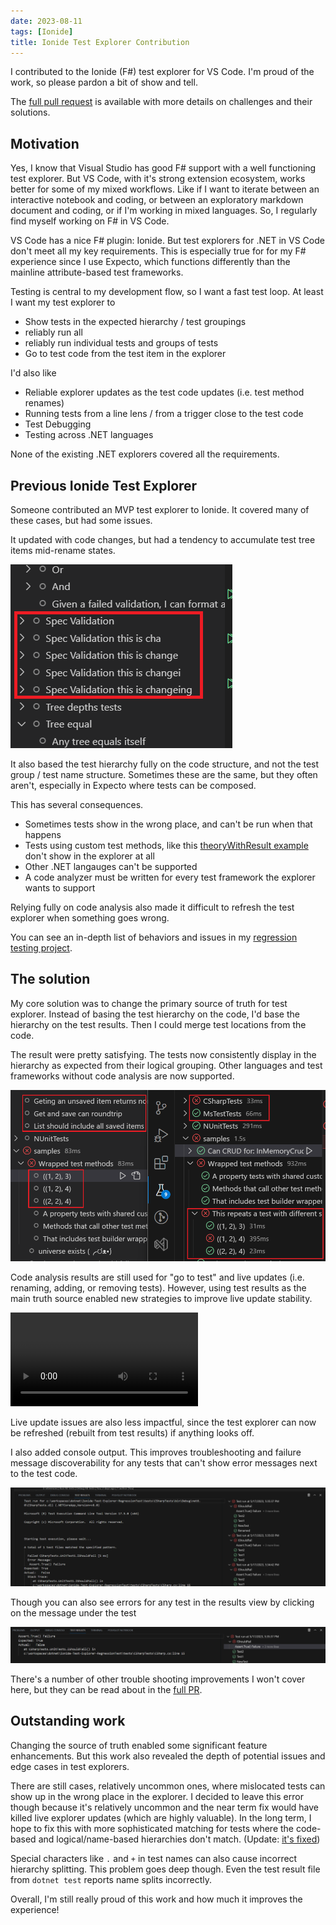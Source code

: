 ```yaml
---
date: 2023-08-11
tags: [Ionide]
title: Ionide Test Explorer Contribution
---
```


I contributed to the Ionide (F#) test explorer for VS Code. I'm proud of the work, so please pardon a bit of show and tell.
<!--more-->

The [full pull request](https://github.com/ionide/ionide-vscode-fsharp/pull/1874) is available with more details on challenges and their solutions.

## Motivation 

Yes, I know that Visual Studio has good F# support with a well functioning test explorer. But VS Code, with it's strong extension ecosystem, works better for some of my mixed workflows. Like if I want to iterate between an interactive notebook and coding, or between an exploratory markdown document and coding, or if I'm working in mixed languages. So, I regularly find myself working on F# in VS Code.

VS Code has a nice F# plugin: Ionide. But test explorers for .NET in VS Code don't meet all my key requirements. This is especially true for for my F# experience since I use Expecto, which functions differently than the mainline attribute-based test frameworks. 

Testing is central to my development flow, so I want a fast test loop. At least I want my test explorer to
- Show tests in the expected hierarchy / test groupings
- reliably run all
- reliably run individual tests and groups of tests
- Go to test code from the test item in the explorer

I'd also like
- Reliable explorer updates as the test code updates (i.e. test method renames)
- Running tests from a line lens / from a trigger close to the test code
- Test Debugging
- Testing across .NET languages

None of the existing .NET explorers covered all the requirements.

## Previous Ionide Test Explorer

Someone contributed an MVP test explorer to Ionide. It covered many of these cases, but had some issues.

It updated with code changes, but had a tendency to accumulate test tree items mid-rename states.

![2023-04-27-ionide-test-pollution-on-rename](../../static/post-media/Ionide-Test-Explorer/rename-pollution.png)

It also based the test hierarchy fully on the code structure, and not the test group / test name structure. Sometimes these are the same, but they often aren't, especially in Expecto where tests can be composed.

This has several consequences.
- Sometimes tests show in the wrong place, and can't be run when that happens
- Tests using custom test methods, like this [theoryWithResult example](https://github.com/farlee2121/Ionide-Test-Explorer-RegressionTest/blob/7c968e045ce4bca562a814ded63ac99a1938eb1f/tests/ExpectoTests/Expecto.fs#L83) don't show in the explorer at all
- Other .NET langauges can't be supported
- A code analyzer must be written for every test framework the explorer wants to support

Relying fully on code analysis also made it difficult to refresh the test explorer when something goes wrong.

You can see an in-depth list of behaviors and issues in my [regression testing project](https://github.com/farlee2121/Ionide-Test-Explorer-RegressionTest).

## The solution

My core solution was to change the primary source of truth for test explorer. Instead of basing the test hierarchy on the code, I'd base the hierarchy on the test results. Then I could merge test locations from the code.

The result were pretty satisfying. The tests now consistently display in the hierarchy as expected from their logical grouping. Other languages and test frameworks without code analysis are now supported.

![Test explorer reflects result structure not code structure](../../static/post-media/Ionide-Test-Explorer/code-vs-name-hierarchy.png)

Code analysis results are still used for "go to test" and live updates (i.e. renaming, adding, or removing tests).
However, using test results as the main truth source enabled new strategies to improve live update stability.

<video  controls>
  <source src="/post-media/Ionide-Test-Explorer/live-explorer-updates.mp4" type="video/mp4">
</video>

Live update issues are also less impactful, since the test explorer can now be refreshed (rebuilt from test results) if anything looks off.

I also added console output. This improves troubleshooting and failure message discoverability for any tests that can't show error messages next to the test code.

![test-results-console-output](../../static/post-media/Ionide-Test-Explorer/test-console.png)

Though you can also see errors for any test in the results view by clicking on the message under the test

![error-message-in-result-view](../../static/post-media/Ionide-Test-Explorer/result-explorer.png)

There's a number of other trouble shooting improvements I won't cover here, but they can be read about in the [full PR](https://github.com/ionide/ionide-vscode-fsharp/pull/1874).


## Outstanding work

Changing the source of truth enabled some significant feature enhancements. But this work also revealed the depth of potential issues and edge cases in test explorers.

There are still cases, relatively uncommon ones, where mislocated tests can show up in the wrong place in the explorer. I decided to leave this error though because it's relatively uncommon and the near term fix would have killed live explorer updates (which are highly valuable). In the long term, I hope to fix this with more sophisticated matching for tests where the code-based and logical/name-based hierarchies don't match. (Update: [it's fixed](https://github.com/ionide/ionide-vscode-fsharp/pull/1922))

Special characters like `.` and `+` in test names can also cause incorrect hierarchy splitting. This problem goes deep though. Even the test result file from `dotnet test` reports name splits incorrectly. 


Overall, I'm still really proud of this work and how much it improves the experience!